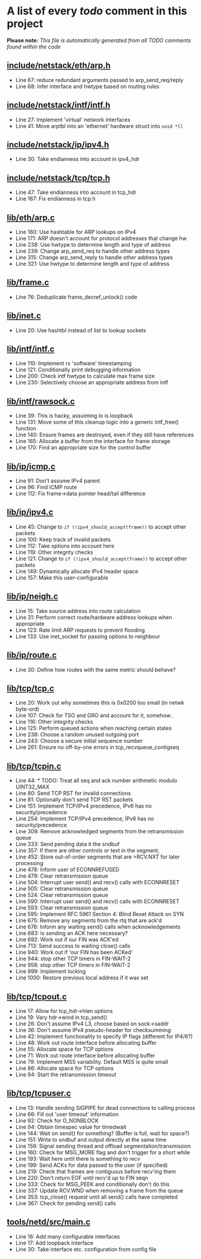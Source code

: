 # A list of every _todo_ comment in this project
**Please note:** _This file is automatically generated from all TODO comments found within the code_
## [include/netstack/eth/arp.h](include/netstack/eth/arp.h)
  - Line 67: reduce redundant arguments passed to arp_send_req/reply
  - Line 68: infer interface and hwtype based on routing rules

## [include/netstack/intf/intf.h](include/netstack/intf/intf.h)
  - Line 27: Implement 'virtual' network interfaces
  - Line 41: Move arptbl into an 'ethernet' hardware struct into `void *ll`

## [include/netstack/ip/ipv4.h](include/netstack/ip/ipv4.h)
  - Line 30: Take endianness into account in ipv4_hdr

## [include/netstack/tcp/tcp.h](include/netstack/tcp/tcp.h)
  - Line 47: Take endianness into account in tcp_hdr
  - Line 167: Fix endianness in tcp.h

## [lib/eth/arp.c](lib/eth/arp.c)
  - Line 160: Use hashtable for ARP lookups on IPv4
  - Line 171: ARP doesn't account for protocol addresses that change hw
  - Line 238: Use hwtype to determine length and type of address
  - Line 239: Change arp_send_req to handle other address types
  - Line 315: Change arp_send_reply to handle other address types
  - Line 321: Use hwtype to determine length and type of address

## [lib/frame.c](lib/frame.c)
  - Line 76: Deduplicate frame_decref_unlock() code

## [lib/inet.c](lib/inet.c)
  - Line 20: Use hashtbl instead of list to lookup sockets

## [lib/intf/intf.c](lib/intf/intf.c)
  - Line 110: Implement rx 'software' timestamping
  - Line 121: Conditionally print debugging information
  - Line 200: Check intf hwtype to calculate max frame size
  - Line 230: Selectively choose an appropriate address from intf

## [lib/intf/rawsock.c](lib/intf/rawsock.c)
  - Line 39: This is hacky, assuiming lo is loopback
  - Line 131: Move some of this cleanup logic into a generic intf_free() function
  - Line 140: Ensure frames are destroyed, even if they still have references
  - Line 165: Allocate a buffer from the interface for frame storage
  - Line 170: Find an appropriate size for the control buffer

## [lib/ip/icmp.c](lib/ip/icmp.c)
  - Line 91: Don't assume IPv4 parent
  - Line 96: Find ICMP route
  - Line 112: Fix frame->data pointer head/tail difference

## [lib/ip/ipv4.c](lib/ip/ipv4.c)
  - Line 45: Change to `if (!ipv4_should_accept(frame))` to accept other packets
  - Line 100: Keep track of invalid packets
  - Line 112: Take options into account here
  - Line 119: Other integrity checks
  - Line 121: Change to `if (!ipv4_should_accept(frame))` to accept other packets
  - Line 149: Dynamically allocate IPv4 header space
  - Line 157: Make this user-configurable

## [lib/ip/neigh.c](lib/ip/neigh.c)
  - Line 15: Take source address into route calculation
  - Line 31: Perform correct route/hardware address lookups when appropriate
  - Line 123: Rate limit ARP requests to prevent flooding
  - Line 133: Use inet_socket for passing options to neighbour

## [lib/ip/route.c](lib/ip/route.c)
  - Line 30: Define how routes with the same metric should behave?

## [lib/tcp/tcp.c](lib/tcp/tcp.c)
  - Line 20: Work out why sometimes this is 0x0200 too small (in netwk byte-ord)
  - Line 107: Check for TSO and GRO and account for it, somehow..
  - Line 116: Other integrity checks
  - Line 125: Perform queued actions when reaching certain states
  - Line 238: Choose a random unused outgoing port
  - Line 243: Choose a secure initial sequence number
  - Line 261: Ensure no off-by-one errors in tcp_recvqueue_contigseq

## [lib/tcp/tcpin.c](lib/tcp/tcpin.c)
  - Line 44: * TODO: Treat all seq and ack number arithmetic modulo UINT32_MAX
  - Line 80: Send TCP RST for invalid connections
  - Line 81: Optionally don't send TCP RST packets
  - Line 151: Implement TCP/IPv4 precedence, IPv6 has no security/precedence
  - Line 254: Implement TCP/IPv4 precedence, IPv6 has no security/precedence
  - Line 309: Remove acknowledged segments from the retransmission queue
  - Line 333: Send pending data it the sndbuf
  - Line 357: If there are other controls or text in the segment,
  - Line 452: Store out-of-order segments that are >RCV.NXT for later processing
  - Line 478: Inform user of ECONNREFUSED
  - Line 479: Clear retransmission queue
  - Line 504: Interrupt user send() and recv() calls with ECONNRESET
  - Line 505: Clear retransmission queue
  - Line 524: Clear retransmission queue
  - Line 590: Interrupt user send() and recv() calls with ECONNRESET
  - Line 593: Clear retransmission queue
  - Line 595: Implement RFC 5961 Section 4: Blind Reset Attack on SYN
  - Line 675: Remove any segments from the rtq that are ack'd
  - Line 676: Inform any waiting send() calls when acknowledgements
  - Line 683: Is sending an ACK here necessary?
  - Line 692: Work out if our FIN was ACK'ed
  - Line 713: Send success to waiting close() calls
  - Line 940: Work out if 'our FIN has been ACKed'
  - Line 944: stop other TCP timers in FIN-WAIT-2
  - Line 958: stop other TCP timers in FIN-WAIT-2
  - Line 999: Implement locking
  - Line 1000: Restore previous local address if it was set

## [lib/tcp/tcpout.c](lib/tcp/tcpout.c)
  - Line 17: Allow for tcp_hdr->hlen options
  - Line 19: Vary hdr->wind in tcp_send()
  - Line 26: Don't assume IPv4 L3, choose based on sock->saddr
  - Line 36: Don't assume IPv4 pseudo-header for checksumming
  - Line 42: Implement functionality to specify IP flags (different for IP4/6?)
  - Line 48: Work out route interface before allocating buffer
  - Line 55: Allocate space for TCP options
  - Line 71: Work out route interface before allocating buffer
  - Line 79: Implement MSS variability. Default MSS is quite small
  - Line 86: Allocate space for TCP options
  - Line 94: Start the retransmission timeout

## [lib/tcp/tcpuser.c](lib/tcp/tcpuser.c)
  - Line 13: Handle sending SIGPIPE for dead connections to calling process
  - Line 66: Fill out 'user timeout' information
  - Line 92: Check for O_NONBLOCK
  - Line 94: Obtain timespec value for timedwait
  - Line 144: Wait on send() for something? (Buffer is full, wait for space?)
  - Line 151: Write to sndbuf and output directly at the same time
  - Line 159: Signal sending thread and offload segmentation/transmission
  - Line 160: Check for MSG_MORE flag and don't trigger for a short while
  - Line 193: Wait here until there is something to recv
  - Line 199: Send ACKs for data passed to the user (if specified)
  - Line 219: Check that frames are contiguous before recv'ing them
  - Line 220: Don't return EOF until recv'd up to FIN seqn
  - Line 333: Check for MSG_PEEK and conditionally don't do this
  - Line 337: Update RCV.WND when removing a frame from the queue
  - Line 353: tcp_close() request until all send() calls have completed
  - Line 367: Check for pending send() calls

## [tools/netd/src/main.c](tools/netd/src/main.c)
  - Line 16: Add many configurable interfaces
  - Line 17: Add loopback interface
  - Line 30: Take interface etc. configuration from config file
